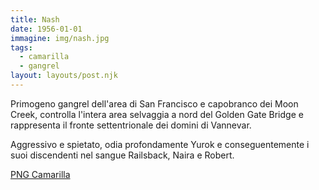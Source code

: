 ```yaml
---
title: Nash
date: 1956-01-01
immagine: img/nash.jpg
tags:
  - camarilla
  - gangrel
layout: layouts/post.njk
---
```


Primogeno gangrel dell'area di San Francisco e capobranco dei Moon Creek, controlla l'intera area selvaggia a nord del Golden Gate Bridge e rappresenta il fronte settentrionale dei domini di Vannevar.

Aggressivo e spietato, odia profondamente Yurok e conseguentemente i suoi discendenti nel sangue Railsback, Naira e Robert.

<a href="http://xabacadabra.com/cursed-legacy/png-camarilla.html" class="button back">PNG Camarilla</a>